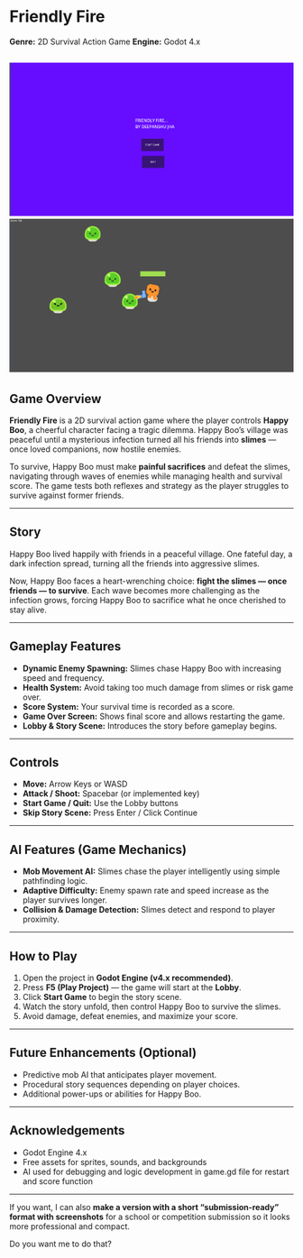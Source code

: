 
# **Friendly Fire**

**Genre:** 2D Survival Action Game
**Engine:** Godot 4.x

![Game Screenshot1](screenshot.png)
![Game Screenshot2](screenshot2.png)
---

## **Game Overview**

**Friendly Fire** is a 2D survival action game where the player controls **Happy Boo**, a cheerful character facing a tragic dilemma. Happy Boo’s village was peaceful until a mysterious infection turned all his friends into **slimes** — once loved companions, now hostile enemies.

To survive, Happy Boo must make **painful sacrifices** and defeat the slimes, navigating through waves of enemies while managing health and survival score. The game tests both reflexes and strategy as the player struggles to survive against former friends.

---

## **Story**

Happy Boo lived happily with friends in a peaceful village. One fateful day, a dark infection spread, turning all the friends into aggressive slimes.

Now, Happy Boo faces a heart-wrenching choice: **fight the slimes — once friends — to survive**. Each wave becomes more challenging as the infection grows, forcing Happy Boo to sacrifice what he once cherished to stay alive.

---

## **Gameplay Features**

* **Dynamic Enemy Spawning:** Slimes chase Happy Boo with increasing speed and frequency.
* **Health System:** Avoid taking too much damage from slimes or risk game over.
* **Score System:** Your survival time is recorded as a score.
* **Game Over Screen:** Shows final score and allows restarting the game.
* **Lobby & Story Scene:** Introduces the story before gameplay begins.

---

## **Controls**

* **Move:** Arrow Keys or WASD
* **Attack / Shoot:** Spacebar (or implemented key)
* **Start Game / Quit:** Use the Lobby buttons
* **Skip Story Scene:** Press Enter / Click Continue

---

## **AI Features (Game Mechanics)**

* **Mob Movement AI:** Slimes chase the player intelligently using simple pathfinding logic.
* **Adaptive Difficulty:** Enemy spawn rate and speed increase as the player survives longer.
* **Collision & Damage Detection:** Slimes detect and respond to player proximity.

---

## **How to Play**

1. Open the project in **Godot Engine (v4.x recommended)**.
2. Press **F5 (Play Project)** — the game will start at the **Lobby**.
3. Click **Start Game** to begin the story scene.
4. Watch the story unfold, then control Happy Boo to survive the slimes.
5. Avoid damage, defeat enemies, and maximize your score.

---

## **Future Enhancements (Optional)**

* Predictive mob AI that anticipates player movement.
* Procedural story sequences depending on player choices.
* Additional power-ups or abilities for Happy Boo.

---

## **Acknowledgements**

* Godot Engine 4.x
* Free assets for sprites, sounds, and backgrounds
* AI used for debugging and logic development in game.gd file for restart and score function

---

If you want, I can also **make a version with a short “submission-ready” format with screenshots** for a school or competition submission so it looks more professional and compact.

Do you want me to do that?
